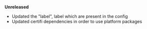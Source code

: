 **Unreleased**
* Updated the "label", label which are present in the config
* Updated certifi dependencies in order to use platform packages